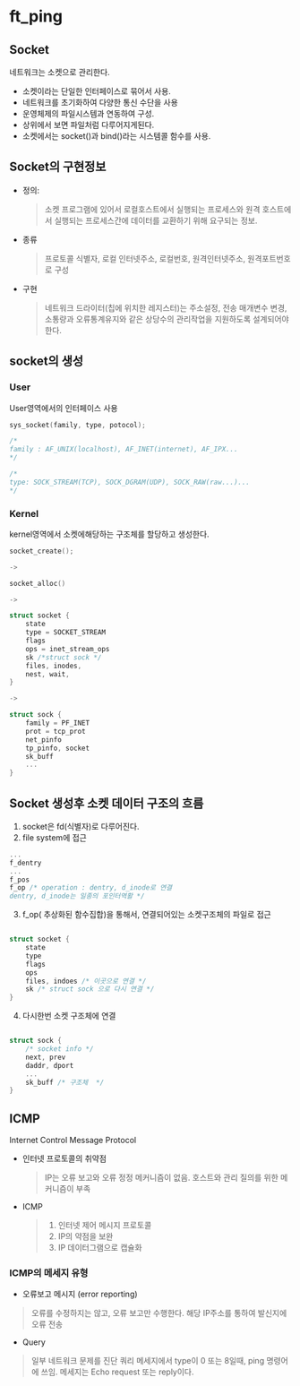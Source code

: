 # ft_ping

## Socket

네트워크는 소켓으로 관리한다.

- 소켓이라는 단일한 인터페이스로 묶어서 사용.
- 네트워크를 초기화하여 다양한 통신 수단을 사용
- 운영체제의 파일시스템과 연동하여 구성.
- 상위에서 보면 파일처럼 다루어지게된다.
- 소켓에서는 socket()과 bind()라는 시스템콜 함수를 사용.

## Socket의 구현정보

- 정의:
  > 소켓 프로그램에 있어서 로컬호스트에서 실행되는 프로세스와 원격 호스트에서 실행되는 프로세스간에 데이터를 교환하기 위해 요구되는 정보.
- 종류
  > 프로토콜 식별자, 로컬 인터넷주소, 로컬번호, 원격인터넷주소, 원격포트번호로 구성
- 구현
  > 네트워크 드라이터(칩에 위치한 레지스터)는 주소설정, 전송 매개변수 변경, 소통량과 오류통계유지와 같은 상당수의 관리작업을 지원하도록 설계되어야한다.

## socket의 생성

### User

User영역에서의 인터페이스 사용

```c
sys_socket(family, type, potocol);

/*
family : AF_UNIX(localhost), AF_INET(internet), AF_IPX...
*/

/*
type: SOCK_STREAM(TCP), SOCK_DGRAM(UDP), SOCK_RAW(raw...)...
*/

```

### Kernel

kernel영역에서 소켓에해당하는 구조체를 할당하고 생성한다.

```c
socket_create();

->

socket_alloc()

->

struct socket {
    state
    type = SOCKET_STREAM
    flags
    ops = inet_stream_ops
    sk /*struct sock */
    files, inodes,
    nest, wait,
}

->

struct sock {
    family = PF_INET
    prot = tcp_prot
    net_pinfo
    tp_pinfo, socket
    sk_buff
    ...
}


```

## Socket 생성후 소켓 데이터 구조의 흐름

1. socket은 fd(식별자)로 다루어진다.
2. file system에 접근

```c
...
f_dentry
...
f_pos
f_op /* operation : dentry, d_inode로 연결
dentry, d_inode는 일종의 포인터역활 */

```

3. f_op( 추상화된 함수집합)을 통해서, 연결되어있는 소켓구조체의 파일로 접근

```c

struct socket {
    state
    type
    flags
    ops
    files, indoes /* 이곳으로 연결 */
    sk /* struct sock 으로 다시 연결 */
}

```

4. 다시한번 소켓 구조체에 연결

```c

struct sock {
    /* socket info */
    next, prev
    daddr, dport
    ...
    sk_buff /* 구조체  */
}
```

## ICMP

Internet Control Message Protocol

- 인터넷 프로토콜의 취약점

  > IP는 오류 보고와 오류 정정 메커니즘이 없음. 호스트와 관리 질의를 위한 메커니즘이 부족

- ICMP
  > 1.  인터넷 제어 메시지 프로토콜
  > 2.  IP의 약점을 보완
  > 3.  IP 데이터그램으로 캡슐화

### ICMP의 메세지 유형
- 오류보고 메시지 (error reporting)
>  오류를 수정하지는 않고, 오류 보고만 수행한다. 해당 IP주소를 통하여 발신지에 오류 전송

- Query
> 일부 네트워크 문제를 진단
> 쿼리 메세지에서 type이 0 또는 8일때, ping 명령어에 쓰임.
> 메세지는 Echo request 또는 reply이다.
